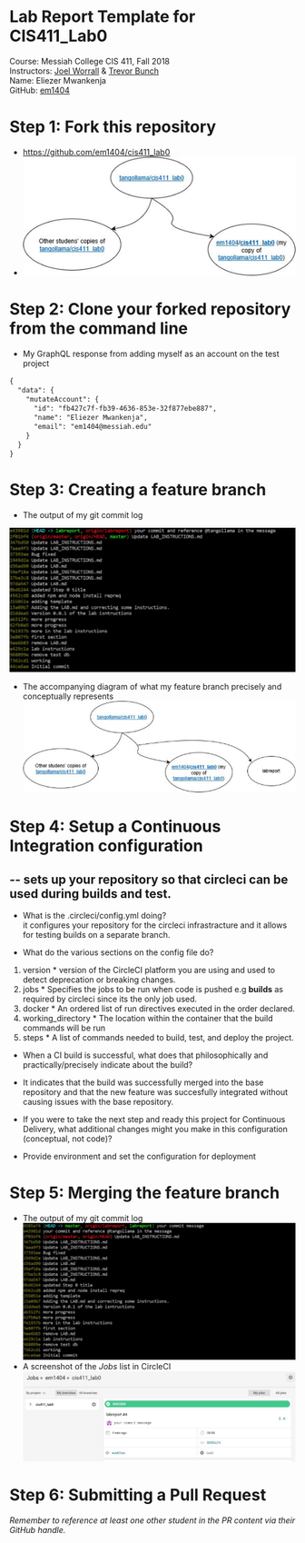 # Lab Report Template for CIS411_Lab0

Course: Messiah College CIS 411, Fall 2018  
Instructors: [Joel Worrall](https://github.com/tangollama) & [Trevor Bunch](https://github.com/trevordbunch)  
Name: Eliezer Mwankenja  
GitHub: [em1404](https://github.com/em1404/cis411_lab0)  

# [](https://github.com/tangollama/cis411_lab0/blob/master/labreports/LAB.md#step-1-fork-this-repository)Step 1: Fork this repository

-   https://github.com/em1404/cis411_lab0
-   ![The accompanying diagram of what my fork precisely and conceptually represents](Lab0img1.jpg)

# [](https://github.com/tangollama/cis411_lab0/blob/master/labreports/LAB.md#step-2-clone-your-forked-repository-from-the-command-line)Step 2: Clone your forked repository from the command line

-   My GraphQL response from adding myself as an account on the test project

```
{
  "data": {
    "mutateAccount": {
      "id": "fb427c7f-fb39-4636-853e-32f877ebe887",
      "name": "Eliezer Mwankenja",
      "email": "em1404@messiah.edu"
    }
  }
}
```

# [](https://github.com/tangollama/cis411_lab0/blob/master/labreports/LAB.md#step-3-creating-a-feature-branch)Step 3: Creating a feature branch

-   The output of my git commit log


![git commit log output](Lab0img2.jpg)


-   The accompanying diagram of what my feature branch precisely and conceptually represents
![my feature branch](Lab0img3.jpg)

# [](https://github.com/tangollama/cis411_lab0/blob/master/labreports/LAB.md#step-4-setup-a-continuous-integration-configuration)Step 4: Setup a Continuous Integration configuration
--
sets up your repository so that circleci can be used during builds and test. 
--
-   What is the .circleci/config.yml doing?  
      it configures your repository for the circleci infrastracture and it allows for testing builds on a separate branch.

-   What do the various sections on the config file do?
  1. version
    * version of the CircleCI platform you are using and used to detect deprecation or breaking changes.
  2. jobs
    *  Specifies the jobs to be run when code is pushed e.g **builds** as required by circleci since its the only job used.
  3. docker
    * An ordered list of run directives executed in the order declared. 
  4. working_directory
    * The location within the container that the build commands will be run
  5. steps
    * A list of commands needed to build, test, and deploy the project.

-   When a CI build is successful, what does that philosophically and practically/precisely indicate about the build?
* It indicates that the build was successfully merged into the base repository and that the new feature was succesfully integrated without causing issues with the base repository. 

-   If you were to take the next step and ready this project for Continuous Delivery, what additional changes might you make in this configuration (conceptual, not code)?
* Provide environment and set the configuration for deployment

# [](https://github.com/tangollama/cis411_lab0/blob/master/labreports/LAB.md#step-5-merging-the-feature-branch)Step 5: Merging the feature branch

-   The output of my git commit log
   ![The output of my git commit log](Lab0img4.jpg)
-   A screenshot of the _Jobs_ list in CircleCI
    ![A screenshot of the _Jobs_ list in CircleCI](Lab0img5.jpg)

# [](https://github.com/tangollama/cis411_lab0/blob/master/labreports/LAB.md#step-6-submitting-a-pull-request)Step 6: Submitting a Pull Request

_Remember to reference at least one other student in the PR content via their GitHub handle._



